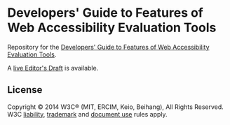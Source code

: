 Developers' Guide to Features of Web Accessibility Evaluation Tools
========

Repository for the [Developers' Guide to Features of Web Accessibility Evaluation Tools](http://www.w3.org/TR/WAET/).

A [live Editor's Draft](https://w3c.github.io/w3c-waet/WAET.html) is available.

## License

Copyright © 2014 W3C® (MIT, ERCIM, Keio, Beihang), All Rights Reserved. W3C [liability](http://www.w3.org/Consortium/Legal/ipr-notice#Legal_Disclaimer), [trademark](http://www.w3.org/Consortium/Legal/ipr-notice#W3C_Trademarks) and [document use](http://www.w3.org/Consortium/Legal/copyright-documents) rules apply.
